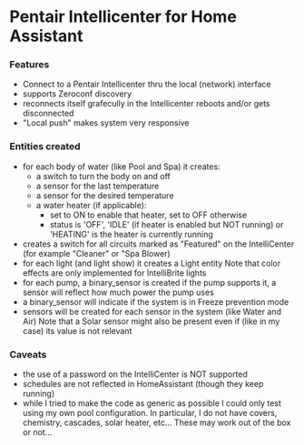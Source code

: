 # Pentair Intellicenter for Home Assistant



### Features

- Connect to a Pentair Intellicenter thru the local (network) interface
- supports Zeroconf discovery
- reconnects itself grafecully in the Intellicenter reboots and/or gets disconnected
- "Local push" makes system very responsive

### Entities created

- for each body of water (like Pool and Spa) it creates:
    - a switch to turn the body on and off
    - a sensor for the last temperature
    - a sensor for the desired temperature
    - a water heater (if applicable):
        - set to ON to enable that heater, set to OFF otherwise
        - status is 'OFF', 'IDLE' (if heater is enabled but NOT running) or
          'HEATING' is the heater is currently running
- creates a switch for all circuits marked as "Featured" on the IntelliCenter
  (for example "Cleaner" or "Spa Blower)
- for each light (and light show) it creates a Light entity
  Note that color effects are only implemented for IntelliBrite lights
- for each pump, a binary_sensor is created
  if the pump supports it, a sensor will reflect how much power the pump uses
- a binary_sensor will indicate if the system is in Freeze prevention mode
- sensors will be created for each sensor in the system (like Water and Air)
  Note that a Solar sensor might also be present even if (like in my case) its value
  is not relevant

### Caveats

- the use of a password on the IntelliCenter is NOT supported
- schedules are not reflected in HomeAssistant (though they keep running)
- while I tried to make the code as generic as possible I could only test using
  my own pool configuration. In particular, I do not have covers, chemistry, cascades,
  solar heater, etc... These may work out of the box or not...
